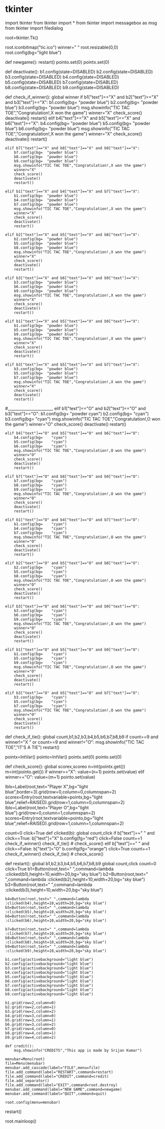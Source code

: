 # tkinter
import tkinter
from tkinter import *
from tkinter import  messagebox as msg
from tkinter import filedialog


root=tkinter.Tk()

root.iconbitmap("tic.ico")
winner=" "
root.resizable(0,0)
root.config(bg="light blue")

def newgame():
    restart()
    pointo.set(0)
    pointx.set(0)

def deactivate():
    b1.config(state=DISABLED)
    b2.config(state=DISABLED)
    b3.config(state=DISABLED)
    b4.config(state=DISABLED)
    b5.config(state=DISABLED)
    b7.config(state=DISABLED)
    b8.config(state=DISABLED)
    b9.config(state=DISABLED)

def check_if_winner():
    global winner
    if b1["text"]=="X" and b2["text"]=="X" and b3["text"]=="X":
        b1.config(bg=  "powder blue")
        b2.config(bg=  "powder blue")
        b3.config(bg=  "powder blue")
        msg.showinfo("TIC TAC TOE","Congratulation!,X won the game")
        winner="X"
        check_score()   
        deactivate()
        restart()
    elif b4["text"]=="X" and b5["text"]=="X" and b6["text"]=="X":
        b4.config(bg=  "powder blue")
        b5.config(bg=  "powder blue")
        b6.config(bg=  "powder blue")
        msg.showinfo("TIC TAC TOE","Congratulation!,X won the game")
        winner="X"
        check_score()
        deactivate()
        restart()


    elif b7["text"]=="X" and b8["text"]=="X" and b9["text"]=="X":
        b7.config(bg=  "powder blue")
        b8.config(bg=  "powder blue")
        b9.config(bg=  "powder blue")
        msg.showinfo("TIC TAC TOE","Congratulation!,X won the game")
        winner="X"
        check_score()
        deactivate()
        restart()

    elif b1["text"]=="X" and b4["text"]=="X" and b7["text"]=="X":
        b1.config(bg=  "powder blue")
        b4.config(bg=  "powder blue")
        b7.config(bg=  "powder blue")
        msg.showinfo("TIC TAC TOE","Congratulation!,X won the game")
        winner="X"
        check_score()
        deactivate()
        restart()

    elif b2["text"]=="X" and b5["text"]=="X" and b8["text"]=="X":
        b2.config(bg=  "powder blue")
        b5.config(bg=  "powder blue")
        b8.config(bg=  "powder blue")
        msg.showinfo("TIC TAC TOE","Congratulation!,X won the game")
        winner="X"
        check_score()
        deactivate()
        restart()

    elif b3["text"]=="X" and b6["text"]=="X" and b9["text"]=="X":
        b3.config(bg=  "powder blue")
        b6.config(bg=  "powder blue")
        b9.config(bg=  "powder blue")
        msg.showinfo("TIC TAC TOE","Congratulation!,X won the game")
        winner="X"
        check_score()
        deactivate()
        restart()

    elif b1["text"]=="X" and b5["text"]=="X" and b9["text"]=="X":
        b1.config(bg=  "powder blue")
        b5.config(bg=  "powder blue")
        b9.config(bg=  "powder blue")
        msg.showinfo("TIC TAC TOE","Congratulation!,X won the game")
        winner="X"
        check_score()
        deactivate()
        restart()

    elif b3["text"]=="X" and b5["text"]=="X" and b7["text"]=="X":
        b3.config(bg=  "powder blue")
        b5.config(bg=  "powder blue")
        b7.config(bg=  "powder blue")
        msg.showinfo("TIC TAC TOE","Congratulation!,X won the game")
        winner="X"
        check_score()
        deactivate()
        restart()

#_______________________
    elif b1["text"]=="O" and b2["text"]=="O" and b3["text"]=="O":
        b1.config(bg=    "powder cyan")
        b2.config(bg=    "cyan")
        b3.config(bg=    "cyan")
        msg.showinfo("TIC TAC TOE","Congratulation!,O won the game")
        winner="O"
        check_score()
        deactivate()
        restart()

    elif b4["text"]=="O" and b5["text"]=="O" and b6["text"]=="O":
        b4.config(bg=    "cyan")
        b5.config(bg=    "cyan")
        b6.config(bg=    "cyan")
        msg.showinfo("TIC TAC TOE","Congratulation!,O won the game")
        winner="O"
        check_score()
        deactivate()
        restart()

    elif b7["text"]=="O" and b8["text"]=="O" and b9["text"]=="O":
        b7.config(bg=    "cyan")
        b8.config(bg=    "cyan")
        b9.config(bg=    "cyan")
        msg.showinfo("TIC TAC TOE","Congratulation!,O won the game")
        winner="O"
        check_score()
        deactivate()
        restart()

    elif b1["text"]=="O" and b4["text"]=="O" and b7["text"]=="O":
        b1.config(bg=    "cyan")
        b4.config(bg=    "cyan")
        b7.config(bg=    "cyan")
        msg.showinfo("TIC TAC TOE","Congratulation!,O won the game")
        winner="O"
        check_score()
        deactivate()
        restart()

    elif b2["text"]=="O" and b5["text"]=="O" and b8["text"]=="O":
        b2.config(bg=    "cyan")
        b5.config(bg=    "cyan")
        b8.config(bg=    "cyan")
        msg.showinfo("TIC TAC TOE","Congratulation!,O won the game")
        winner="O"
        check_score()
        deactivate()
        restart()

    elif b3["text"]=="O" and b6["text"]=="O" and b9["text"]=="O":
        b3.config(bg=    "cyan")
        b6.config(bg=    "cyan")
        b9.config(bg=    "cyan")
        msg.showinfo("TIC TAC TOE","Congratulation!,O won the game")
        winner="O"
        check_score()
        deactivate()
        restart()

    elif b1["text"]=="O" and b5["text"]=="O" and b9["text"]=="O":
        b1.config(bg=    "cyan")
        b5.config(bg=    "cyan")
        b9.config(bg=    "cyan")
        msg.showinfo("TIC TAC TOE","Congratulation!,O won the game")
        winner="O"
        check_score()
        deactivate()
        restart()

    elif b3["text"]=="O" and b5["text"]=="O" and b7["text"]=="O":
        b3.config(bg=    "cyan")
        b5.config(bg=    "cyan")
        b7.config(bg=    "cyan")
        msg.showinfo("TIC TAC TOE","Congratulation!,O won the game")
        winner="O"   
        check_score()
        deactivate()
        restart()

        
def check_if_tie():
    global count,b1,b2,b3,b4,b5,b6,b7,b8,b9
    if count==9 and winner!="X " or count==9 and winner!="O":
        msg.showinfo("TIC TAC TOE","IT'S A TIE")
        restart()

pointx=IntVar()
pointo=IntVar()
pointx.set(0)
pointo.set(0)
 


def check_score():
    global scorex,scoreo
    n=int(pointx.get())
    m=int(pointo.get())
    if winner=="X":
        value=(n+1)
        pointx.set(value)
    elif winner=="O":
        value=(m+1)
        pointo.set(value)
        
lblx=Label(root,text="Player X",bg="light blue",border=3).grid(row=0,column=0,columnspan=2)
scorex=Entry(root,textvariable=pointx,bg="light blue",relief=RAISED).grid(row=1,column=0,columnspan=2)
lblo=Label(root,text="Player O",bg="light blue").grid(row=0,column=1,columnspan=2)
scoreo=Entry(root,textvariable=pointo,bg="light blue",relief=RAISED).grid(row=1,column=1,columnspan=2)

count=0
click=True
def clicked(b):
    global count,click
    if b["text"]==" " and click==True:
        b["text"]="X"
        b.config(fg="red")
        click=False
        count+=1
        check_if_winner()
        check_if_tie()
        # check_score()
    elif b["text"]==" " and click==False:
        b["text"]="O"
        b.config(fg="orange")
        click=True
        count+=1
        check_if_winner()
        check_if_tie()
        # check_score()


def restart():
    global b1,b2,b3,b4,b5,b6,b7,b8,b9
    global count,click
    count=0
    click=True
    b1=Button(root,text=" ",command=lambda :clicked(b1),height=10,width=20,bg="sky blue")
    b2=Button(root,text=" ",command=lambda :clicked(b2),height=10,width=20,bg="sky blue")
    b3=Button(root,text=" ",command=lambda :clicked(b3),height=10,width=20,bg="sky blue")

    b4=Button(root,text=" ",command=lambda :clicked(b4),height=10,width=20,bg="sky blue")
    b5=Button(root,text=" ",command=lambda :clicked(b5),height=10,width=20,bg="sky blue")
    b6=Button(root,text=" ",command=lambda :clicked(b6),height=10,width=20,bg="sky blue")

    b7=Button(root,text=" ",command=lambda :clicked(b7),height=10,width=20,bg="sky blue")
    b8=Button(root,text=" ",command=lambda :clicked(b8),height=10,width=20,bg="sky blue")
    b9=Button(root,text=" ",command=lambda :clicked(b9),height=10,width=20,bg="sky blue")

    b1.config(activebackground="light blue")
    b2.config(activebackground="light blue")
    b3.config(activebackground="light blue")
    b4.config(activebackground="light blue")
    b5.config(activebackground="light blue")
    b6.config(activebackground="light blue")
    b7.config(activebackground="light blue")
    b8.config(activebackground="light blue")
    b9.config(activebackground="light blue")  

    b1.grid(row=2,column=0)
    b2.grid(row=2,column=1)
    b3.grid(row=2,column=2)
    b4.grid(row=3,column=0)
    b5.grid(row=3,column=1)
    b6.grid(row=3,column=2)
    b7.grid(row=4,column=0)
    b8.grid(row=4,column=1)
    b9.grid(row=4,column=2)

    def credit():
        msg.showinfo("CREDITS","This app is made by Srijan Kumar")

    menubar=Menu(root)
    file=Menu(menubar)
    menubar.add_cascade(label="FILE",menu=file)
    file.add_command(label="RESTART",command=restart)
    file.add_command(label="CREDIT",command=credit)
    file.add_separator()
    file.add_command(label="EXIT",command=root.destroy)
    menubar.add_command(label="NEW GAME",command=newgame)
    menubar.add_command(label="QUIT",command=quit)
   
    root.config(menu=menubar)

restart()



root.mainloop()
